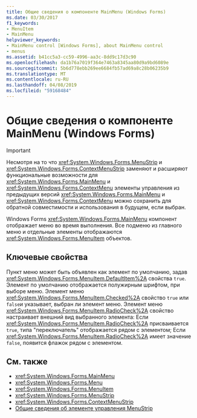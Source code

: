 ```yaml
---
title: Общие сведения о компоненте MainMenu (Windows Forms)
ms.date: 03/30/2017
f1_keywords:
- MenuItem
- MainMenu
helpviewer_keywords:
- MainMenu control [Windows Forms], about MainMenu control
- menus
ms.assetid: b41cc5a3-cc59-4996-aa3c-8dd9c17d3c90
ms.openlocfilehash: da1b76a7019f364e7463a8345aa80d9a9bd6089e
ms.sourcegitcommit: 5b6d778ebb269ee6684fb57ad69a8c28b06235b9
ms.translationtype: MT
ms.contentlocale: ru-RU
ms.lasthandoff: 04/08/2019
ms.locfileid: "59168484"
---
```

# <a name="mainmenu-component-overview-windows-forms"></a>Общие сведения о компоненте MainMenu (Windows Forms)
> [!IMPORTANT]
>  Несмотря на то что <xref:System.Windows.Forms.MenuStrip> и <xref:System.Windows.Forms.ContextMenuStrip> заменяют и расширяют функциональные возможности для <xref:System.Windows.Forms.MainMenu> и <xref:System.Windows.Forms.ContextMenu> элементы управления из предыдущих версий <xref:System.Windows.Forms.MainMenu> и <xref:System.Windows.Forms.ContextMenu> можно сохранить для обратной совместимости и использования в будущем, если выбран.  
  
 Windows Forms <xref:System.Windows.Forms.MainMenu> компонент отображает меню во время выполнения. Все подменю из главного меню и отдельные элементы отображаются <xref:System.Windows.Forms.MenuItem> объектов.  
  
## <a name="key-properties"></a>Ключевые свойства  
 Пункт меню может быть объявлен как элемент по умолчанию, задав <xref:System.Windows.Forms.MenuItem.DefaultItem%2A> свойства `true`. Элемент по умолчанию отображается полужирным шрифтом, при выборе меню. Элемент меню <xref:System.Windows.Forms.MenuItem.Checked%2A> свойство `true` или `false`и указывает, выбран ли элемент меню. Элемент меню <xref:System.Windows.Forms.MenuItem.RadioCheck%2A> свойство настраивает внешний вид выбранного элемента: Если <xref:System.Windows.Forms.MenuItem.RadioCheck%2A> присваивается `true`, типа "переключатель" отображается рядом с элементом; Если <xref:System.Windows.Forms.MenuItem.RadioCheck%2A> имеет значение `false`, появится флажок рядом с элементом.  
  
## <a name="see-also"></a>См. также

- <xref:System.Windows.Forms.MainMenu>
- <xref:System.Windows.Forms.Menu>
- <xref:System.Windows.Forms.MenuItem>
- <xref:System.Windows.Forms.MenuStrip>
- <xref:System.Windows.Forms.ContextMenuStrip>
- [Общие сведения об элементе управления MenuStrip](menustrip-control-overview-windows-forms.md)
